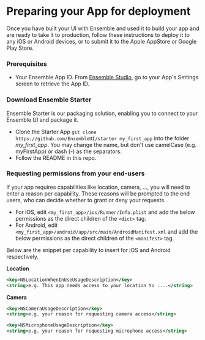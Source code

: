 # Preparing your App for deployment

Once you have built your UI with Ensemble and used it to build your app and are ready to take it to production, follow these instructions to deploy it to any iOS or Android devices, or to submit it to the Apple AppStore or Google Play Store.

### Prerequisites
* Your Ensemble App ID. From [Ensemble Studio](https://studio.ensembleui.com), go to your App's Settings screen to retrieve the App ID. 

### Download Ensemble Starter
Ensemble Starter is our packaging solution, enabling you to connect to your Ensemble UI and package it. 
* Clone the Starter App `git clone https://github.com/EnsembleUI/starter my_first_app` into the folder *my_first_app*. You may change the name, but don't use camelCase (e.g. myFirstApp) or dash (-) as the separators.
* Follow the README in this repo.

### Requesting permissions from your end-users
If your app requires capabilities like location, camera, ..., you will need to enter a reason per capability. These reasons will be prompted to the end users, who can decide whether to grant or deny your requests.
* For iOS, edit `<my_first_app>/ios/Runner/Info.plist` and add the below permissions as the direct children of the `<dict>` tag.
* For Android, edit `<my_first_app>/android/app/src/main/AndroidManifest.xml` and add the below permissions as the direct children of the `<manifest>` tag.

Below are the snippet per capability to insert for iOS and Android respectively.

**Location**
```xml
<key>NSLocationWhenInUseUsageDescription</key>
<string>e.g. This app needs access to your location to ....</string>
```

**Camera**
```xml
<key>NSCameraUsageDescription</key>
<string>e.g. your reason for requesting camera access</string>

<key>NSMicrophoneUsageDescription</key>
<string>e.g. your reason for requesting microphone access</string>
```



